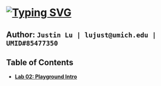 # [![Typing SVG](https://readme-typing-svg.demolab.com?font=Fira+Code&size=55&pause=1000&color=FFCB05&center=true&width=800&height=100&lines=CSE+598:+Action+and+Perception)](https://git.io/typing-svg)

## Author: ```Justin Lu | lujust@umich.edu | UMID#85477350```

## Table of Contents

- [**Lab 02: Playground Intro**](lab02-playground-intro/README.md)